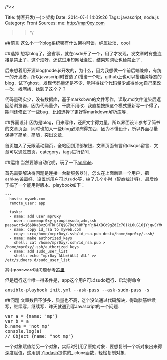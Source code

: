 /*<<

 Title: 博客开发(一)＞架构
 Date: 2014-07-1 14:09:26
 Tags: javascript, node.js
 Category: Front
 Sources:
   me: http://mpr0xy.com
>>*/


##前言
这么小一个blog系统哪有什么架构可谈，纯属扯淡．cool

##选择
想写blog了，途省事，就在csdn开了一个，用了才发现，发文章时有些连接是禁止了，这个烦呀，还试过用短网址绕过，结果短网址也给禁止了．

后来想着用开源blog(node.js开发的，为什么，因为我想做一个前后端兼修，有统一的开发者，所以javascript时首选了)搭建一个吧，github上也可以搭建纯静态的blog．试了ghost，发现代码量还是不少．觉得得找个代码量少点得blog自己来改一改．找啊找，找到了这个？？

代码量确实少，没有数据库，基于markdown的文件写作，读取.md文件渲染后返回给浏览器，因为代码量少，干脆不用改．我直接按照这个模式重新写一个得了，期间还修正了一些bug．比如选择了更好得markdown解析库等．

##界面设计
因为是blog，用来写作，还原文字得力量，所以界面设计参考了简书的文章页面．同时也加入一些blog必须有得东西．因为不懂设计，所以界面尽量保持了简单，简陋，突出文章．

首页加入了无限滚动翻页，全站回到顶部按钮，文章页面有言和disqus留言．文章可以通过首页，category，tags进行访问．

##运维
当然要够自动化呢，玩了一下[ansible](http://www.ansible.com/)．

首先需要解决得问题是连接一台新服务器时，怎么在上面新建一个用户，把sshkey设置好，设置新用户可以sudo等，搞了几个小时（智商拙计呀），最后终于搞了一个能用得版本．playbook如下：

```
---
- hosts: myweb.com
  remote_user: app
  
  tasks:
  - name: add user mpr0xy
    user: name=mpr0xy groups=sudo,adm,ssh password=$6$DKa3vzGNTkHSFQ$G7DeXh8M7prRjN4XBCd9gZdZc7O1kL6uG16jYjqwJYM6ke2OGmDIXh.YGpPfkMV8iSc0cfY9MSELm.ZudgjRC1
  - name: copy id_rsa to myweb.com
    copy: src=/home/mcpr0xy/.ssh/id_rsa.pub dest=/home/mpr0xy/.ssh/
  - name: make authorized_keys
    shell: cat /home/mpr0xy/.ssh/id_rsa.pub > /home/mpr0xy/.ssh/authorized_keys
  - name: add sudo_user_list
    shell: echo "mpr0xy ALL=(ALL) ALL" >> /etc/sudoers.d/sudo_user_list  

```

其中password得问题参考[这里](http://docs.ansible.com/faq.html#how-do-i-generate-crypted-passwords-for-the-user-module)

但是运行这个唯一得条件是，app这个用户可以sudo运行．启动得命令
<pre>
ansible-playbook init.yml --ask-pass --ask-sudo-pass -s
</pre>

##问题
文章数目不够多，质量也不高，这个没法通过代码解决，得动脑筋继续写，继续写，继续写．昨天就遇到写Javascript的一个问题．
<pre>
var a = {name: 'mp'}
var b = a
b.name = 'not mp'
console.log(a)
// Object {name: "not mp"} 
</pre>
一个对象赋值给另一个对象，实际时引用了原始对象．要想复制一个新对象出来得深度赋值，这用到了[lodash](http://lodash.com/)提供的_.clone函数，轻松复制对象．